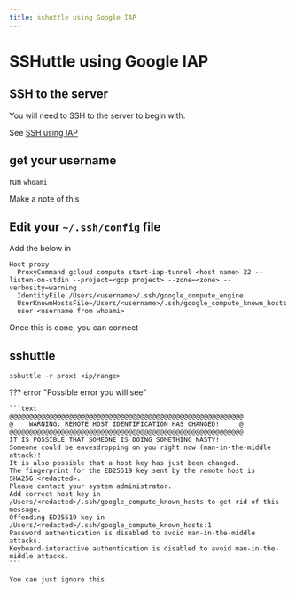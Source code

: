 ```yaml
---
title: sshuttle using Google IAP
---
```


# SSHuttle using Google IAP

## SSH to the server

You will need to SSH to the server to begin with.

See [SSH using IAP](ssh-iap.md)

## get your username

run `whoami`

Make a note of this

## Edit your `~/.ssh/config` file

Add the below in

```shell
Host proxy
  ProxyCommand gcloud compute start-iap-tunnel <host name> 22 --listen-on-stdin --project=<gcp project> --zone=<zone> --verbosity=warning
  IdentityFile /Users/<username>/.ssh/google_compute_engine
  UserKnownHostsFile=/Users/<username>/.ssh/google_compute_known_hosts
  user <username from whoami>
```

Once this is done, you can connect

## sshuttle

```shell
sshuttle -r proxt <ip/range>
```

??? error "Possible error you will see"

    ```text
    @@@@@@@@@@@@@@@@@@@@@@@@@@@@@@@@@@@@@@@@@@@@@@@@@@@@@@@@@@@
    @    WARNING: REMOTE HOST IDENTIFICATION HAS CHANGED!     @
    @@@@@@@@@@@@@@@@@@@@@@@@@@@@@@@@@@@@@@@@@@@@@@@@@@@@@@@@@@@
    IT IS POSSIBLE THAT SOMEONE IS DOING SOMETHING NASTY!
    Someone could be eavesdropping on you right now (man-in-the-middle attack)!
    It is also possible that a host key has just been changed.
    The fingerprint for the ED25519 key sent by the remote host is
    SHA256:<redacted>.
    Please contact your system administrator.
    Add correct host key in /Users/<redacted>/.ssh/google_compute_known_hosts to get rid of this message.
    Offending ED25519 key in /Users/<redacted>/.ssh/google_compute_known_hosts:1
    Password authentication is disabled to avoid man-in-the-middle attacks.
    Keyboard-interactive authentication is disabled to avoid man-in-the-middle attacks.
    ```
    
    You can just ignore this